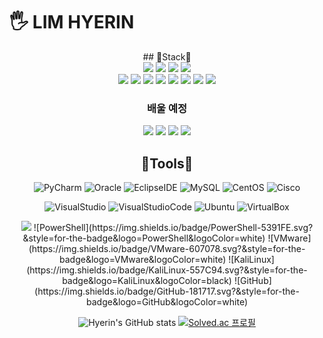 # 🖐 LIM HYERIN 
<div align="center">

<div></div>
## 🤍Stack🤍
<div>
<img src="https://img.shields.io/badge/java-007396?style=for-the-badge&logo=java&logoColor=white">
<img src="https://img.shields.io/badge/css-1572B6?style=for-the-badge&logo=css3&logoColor=white">
<img src="https://img.shields.io/badge/python-3776AB?style=for-the-badge&logo=python&logoColor=white">
<img src="https://img.shields.io/badge/c-#A8B9CC?style=for-the-badge&logo=c&logoColor=black">
</div>
<img src="https://img.shields.io/badge/html5-E34F26?style=for-the-badge&logo=html5&logoColor=white">
<img src="https://img.shields.io/badge/javascript-F7DF1E?style=for-the-badge&logo=javascript&logoColor=black">
<img src="https://img.shields.io/badge/jquery-0769AD?style=for-the-badge&logo=jquery&logoColor=white">
<img src="https://img.shields.io/badge/bootstrap-7952B3?style=for-the-badge&logo=bootstrap&logoColor=white">

<img src="https://img.shields.io/badge/mysql-4479A1?style=for-the-badge&logo=mysql&logoColor=white">
<img src="https://img.shields.io/badge/firebase-FFCA28?style=for-the-badge&logo=firebase&logoColor=white">
<img src="https://img.shields.io/badge/linux-FCC624?style=for-the-badge&logo=linux&logoColor=black">

<img src="https://img.shields.io/badge/flask-000000?style=for-the-badge&logo=flask&logoColor=white">


### 배울 예정
<img src="https://img.shields.io/badge/react-61DAFB?style=for-the-badge&logo=react&logoColor=black">
<img src="https://img.shields.io/badge/vue.js-4FC08D?style=for-the-badge&logo=vue.js&logoColor=white">
<img src="https://img.shields.io/badge/node.js-339933?style=for-the-badge&logo=Node.js&logoColor=white">

<img src="https://img.shields.io/badge/amazonaws-232F3E?style=for-the-badge&logo=amazonaws&logoColor=white">



## 🤍Tools🤍

![PyCharm](https://img.shields.io/badge/PyCharm-000000.svg?&style=for-the-badge&logo=PyCharm&logoColor=white)
![Oracle](https://img.shields.io/badge/Oracle-F80000.svg?&style=for-the-badge&logo=Oracle&logoColor=white)
![EclipseIDE](https://img.shields.io/badge/EclipseIDE-2C2255.svg?&style=for-the-badge&logo=EclipseIDE&logoColor=white)
![MySQL](https://img.shields.io/badge/MySQL-4479A1.svg?&style=for-the-badge&logo=MySQL&logoColor=white)
![CentOS](https://img.shields.io/badge/CentOS-262577.svg?&style=for-the-badge&logo=CentOS&logoColor=white)
![Cisco](https://img.shields.io/badge/Cisco-1BA0D7.svg?&style=for-the-badge&logo=Cisco&logoColor=white)
  
![VisualStudio](https://img.shields.io/badge/VisualStudio-5C2D91.svg?&style=for-the-badge&logo=VisualStudio&logoColor=white)
![VisualStudioCode](https://img.shields.io/badge/VisualStudioCode-007ACC.svg?&style=for-the-badge&logo=VisualStudioCode&logoColor=white)
![Ubuntu](https://img.shields.io/badge/Ubuntu-E95420.svg?&style=for-the-badge&logo=Ubuntu&logoColor=white)
![VirtualBox](https://img.shields.io/badge/VirtualBox-183A61.svg?&style=for-the-badge&logo=VirtualBox&logoColor=white)

<img src="https://img.shields.io/badge/github-181717?style=for-the-badge&logo=github&logoColor=white">
![PowerShell](https://img.shields.io/badge/PowerShell-5391FE.svg?&style=for-the-badge&logo=PowerShell&logoColor=white)
![VMware](https://img.shields.io/badge/VMware-607078.svg?&style=for-the-badge&logo=VMware&logoColor=white)
![KaliLinux](https://img.shields.io/badge/KaliLinux-557C94.svg?&style=for-the-badge&logo=KaliLinux&logoColor=black)
![GitHub](https://img.shields.io/badge/GitHub-181717.svg?&style=for-the-badge&logo=GitHub&logoColor=white)

![Hyerin's GitHub stats](https://github-readme-stats.vercel.app/api?username=limhyerin&show_icons=true&theme=radical)
[![Solved.ac 프로필](http://mazassumnida.wtf/api/v2/generate_badge?boj=rin091345)](https://solved.ac/rin091345)


</div>
